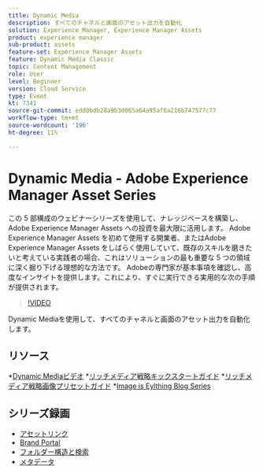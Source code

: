 ```yaml
---
title: Dynamic Media
description: すべてのチャネルと画面のアセット出力を自動化
solution: Experience Manager, Experience Manager Assets
product: experience manager
sub-product: assets
feature-set: Experience Manager Assets
feature: Dynamic Media Classic
topic: Content Management
role: User
level: Beginner
version: Cloud Service
type: Event
kt: 7341
source-git-commit: edd0bdb28a9b3d065a64a95af6a216b747577c77
workflow-type: tm+mt
source-wordcount: '196'
ht-degree: 11%

---
```


# Dynamic Media - Adobe Experience Manager Asset Series

この 5 部構成のウェビナーシリーズを使用して、ナレッジベースを構築し、Adobe Experience Manager Assets への投資を最大限に活用します。 Adobe Experience Manager Assets を初めて使用する開業者、またはAdobe Experience Manager Assets をしばらく使用していて、既存のスキルを磨きたいと考えている実践者の場合、これはソリューションの最も重要な 5 つの領域に深く掘り下げる理想的な方法です。 Adobeの専門家が基本事項を確認し、高度なインサイトを提供します。これにより、すぐに実行できる実用的な次の手順が提供されます。

>[!VIDEO](https://video.tv.adobe.com/v/332132/?quality=12&learn=on&hidetitle=true)

Dynamic Mediaを使用して、すべてのチャネルと画面のアセット出力を自動化します。

## リソース

*[Dynamic Mediaビデオ](https://experienceleague.adobe.com/docs/experience-manager-learn/assets/dynamic-media/dynamic-media-overview-feature-video-use.html#dynamic-media)
*[リッチメディア戦略キックスタートガイド](https://www.adobe.com/content/dam/www/us/en/experience-manager/pdfs/dynamic-media-kickstart-guide-2019.pdf)
*[リッチメディア戦略画像プリセットガイド](https://www.adobe.com/content/dam/www/us/en/experience-manager/pdfs/dynamic-media-image-preset-guide.pdf)
*[Image is Eylthing Blog Series](https://blog.adobe.com/en/2019/04/11/image-is-everything-part-1-has-your-rich-media-strategy-expired.html#gs.iou0ek)

## シリーズ録画

* [アセットリンク](asset-link.md)
* [Brand Portal](brand-portal.md)
* [フォルダー構造と検索](folder-structure-search.md)
* [メタデータ](metadata.md)
